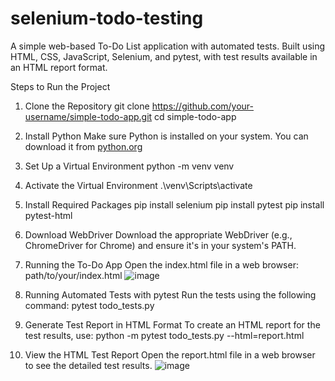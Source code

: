 # selenium-todo-testing
A simple web-based To-Do List application with automated tests. Built using HTML, CSS, JavaScript, Selenium, and pytest, with test results available in an HTML report format.

Steps to Run the Project

1. Clone the Repository
  git clone https://github.com/your-username/simple-todo-app.git
  cd simple-todo-app

2. Install Python Make sure Python is installed on your system. You can download it from [python.org](https://www.python.org/)

3. Set Up a Virtual Environment
   python -m venv venv

4. Activate the Virtual Environment
  .\venv\Scripts\activate

5. Install Required Packages
  pip install selenium
  pip install pytest
  pip install pytest-html

6. Download WebDriver Download the appropriate WebDriver (e.g., ChromeDriver for Chrome) and ensure it's in your system's PATH. 

7. Running the To-Do App Open the index.html file in a web browser:
  path/to/your/index.html
![image](https://github.com/user-attachments/assets/070a8632-1a37-4abc-9dbd-fa50dbb86a20)


9. Running Automated Tests with pytest Run the tests using the following command:
   pytest todo_tests.py

10. Generate Test Report in HTML Format To create an HTML report for the test results, use:
    python -m pytest todo_tests.py --html=report.html

11. View the HTML Test Report Open the report.html file in a web browser to see the detailed test results.
      ![image](https://github.com/user-attachments/assets/30020f94-d835-49a5-aca7-380972bed330)
